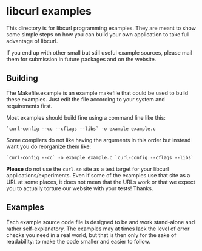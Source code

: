 <!--
Copyright (C) 1998 - 2022 Daniel Stenberg, <daniel@haxx.se>, et al.

SPDX-License-Identifier: curl
-->

# libcurl examples

This directory is for libcurl programming examples. They are meant to show
some simple steps on how you can build your own application to take full
advantage of libcurl.

If you end up with other small but still useful example sources, please mail
them for submission in future packages and on the website.

## Building

The Makefile.example is an example makefile that could be used to build these
examples. Just edit the file according to your system and requirements first.

Most examples should build fine using a command line like this:

    `curl-config --cc --cflags --libs` -o example example.c

Some compilers do not like having the arguments in this order but instead
want you do reorganize them like:

    `curl-config --cc` -o example example.c `curl-config --cflags --libs`

**Please** do not use the `curl.se` site as a test target for your
libcurl applications/experiments. Even if some of the examples use that site
as a URL at some places, it does not mean that the URLs work or that we expect
you to actually torture our website with your tests!  Thanks.

## Examples

Each example source code file is designed to be and work stand-alone and
rather self-explanatory. The examples may at times lack the level of error
checks you need in a real world, but that is then only for the sake of
readability: to make the code smaller and easier to follow.
